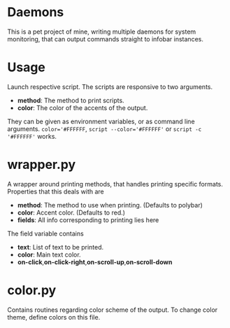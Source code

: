 # Daemons

This is a pet project of mine, writing multiple daemons for system monitoring,
that can output commands straight to infobar instances.

# Usage

Launch respective script.
The scripts are responsive to two arguments.

* **method**: The method to print scripts.
* **color**: The color of the accents of the output.

They can be given as environment variables, or as command line arguments.
`color='#FFFFFF`, `script --color='#FFFFFF'` or `script -c '#FFFFFF'` works.

# wrapper.py

A wrapper around printing methods, that handles printing specific formats.
Properties that this deals with are

* **method**: The method to use when printing. (Defaults to polybar)
* **color**: Accent color. (Defaults to red.)
* **fields**: All info corresponding to printing lies here

The field variable contains
* **text**: List of text to be printed.
* **color**: Main text color.
* **on-click**,**on-click-right**,**on-scroll-up**,**on-scroll-down**

# color.py

Contains routines regarding color scheme of the output.
To change color theme, define colors on this file.
